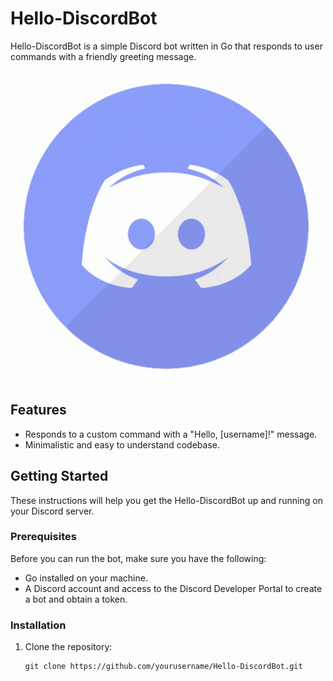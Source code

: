 # Hello-DiscordBot 

Hello-DiscordBot is a simple Discord bot written in Go that responds to user commands with a friendly greeting message.

![Bot](image.png)

## Features

- Responds to a custom command with a "Hello, [username]!" message.
- Minimalistic and easy to understand codebase.

## Getting Started

These instructions will help you get the Hello-DiscordBot up and running on your Discord server.

### Prerequisites

Before you can run the bot, make sure you have the following:

- Go installed on your machine.
- A Discord account and access to the Discord Developer Portal to create a bot and obtain a token.

### Installation

1. Clone the repository:

   ```shell
   git clone https://github.com/yourusername/Hello-DiscordBot.git
